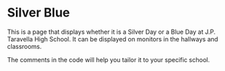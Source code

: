 # Silver Blue
This is a page that displays whether it is a Silver Day or a Blue Day at J.P. 
Taravella High School. It can be displayed on monitors in the hallways and 
classrooms.

The comments in the code will help you tailor it to your specific school.